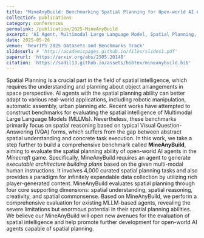 ```yaml
---
title: "MineAnyBuild: Benchmarking Spatial Planning for Open-world AI Agents"
collection: publications
category: conferences
permalink: /publication/2025-MineAnyBuild
excerpt: 'AI Agent, Multimodal Large Language Model, Spatial Planning, Benchmark'
date: 2025-05-26
venue: 'NeurIPS 2025 Datasets and Benchmarks Track'
slidesurl: # 'http://academicpages.github.io/files/slides1.pdf'
paperurl: 'https://arxiv.org/abs/2505.20148'
citation: 'https://sadil13.github.io/assets/bibtex/mineanybuild.bib'
---
```


Spatial Planning is a crucial part in the field of spatial intelligence, which requires the understanding and planning about object arrangements in space perspective. AI agents with the spatial planning ability can better adapt to various real-world applications, including robotic manipulation, automatic assembly, urban planning <i>etc</i>.  Recent works have attempted to construct benchmarks for evaluating the spatial intelligence of Multimodal Large Language Models (MLLMs). Nevertheless, these benchmarks primarily focus on spatial reasoning based on typical Visual Question-Answering (VQA) forms, which suffers from the gap between abstract spatial understanding and concrete task execution. In this work, we take a step further to build a comprehensive benchmark called <b>MineAnyBuild</b>, aiming to evaluate the spatial planning ability of open-world AI agents in the <i>Minecraft</i> game. Specifically, MineAnyBuild requires an agent to generate <i>executable architecture building plans</i> based on the given multi-modal human instructions. It involves 4,000 curated spatial planning tasks and also provides a paradigm for infinitely expandable data collection by utilizing rich player-generated content. MineAnyBuild evaluates spatial planning through four core supporting dimensions: spatial understanding, spatial reasoning, creativity, and spatial commonsense. Based on MineAnyBuild, we perform a comprehensive evaluation for existing MLLM-based agents, revealing the severe limitations but enormous potential in their spatial planning abilities. We believe our MineAnyBuild will open new avenues for the evaluation of spatial intelligence and help promote further development for open-world AI agents capable of spatial planning.